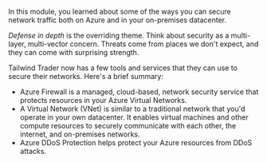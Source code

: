 In this module, you learned about some of the ways you can secure network traffic both on Azure and in your on-premises datacenter.

*Defense in depth* is the overriding theme. Think about security as a multi-layer, multi-vector concern. Threats come from places we don't expect, and they can come with surprising strength.

Tailwind Trader now has a few tools and services that they can use to secure their networks. Here's a brief summary:

* Azure Firewall is a managed, cloud-based, network security service that protects resources in your Azure Virtual Networks.
* A Virtual Network (VNet) is similar to a traditional network that you'd operate in your own datacenter. It enables virtual machines and other compute resources to securely communicate with each other, the internet, and on-premises networks.
* Azure DDoS Protection helps protect your Azure resources from DDoS attacks.
